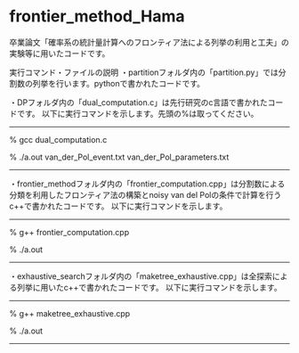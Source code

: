 # frontier_method_Hama

卒業論文「確率系の統計量計算へのフロンティア法による列挙の利用と工夫」の実験等に用いたコードです。


実行コマンド・ファイルの説明
・partitionフォルダ内の「partition.py」では分割数の列挙を行います。pythonで書かれたコードです。

・DPフォルダ内の「dual_computation.c」は先行研究のc言語で書かれたコードです。
以下に実行コマンドを示します。先頭の%は取ってください。
*************************************************************************************
% gcc dual_computation.c

% ./a.out van_der_Pol_event.txt van_der_Pol_parameters.txt

*************************************************************************************

・frontier_methodフォルダ内の「frontier_computation.cpp」は分割数による分類を利用したフロンティア法の構築とnoisy van del Polの条件で計算を行うc++で書かれたコードです。
以下に実行コマンドを示します。
*************************************************************************************
% g++ frontier_computation.cpp

% ./a.out

*************************************************************************************

・exhaustive_searchフォルダ内の「maketree_exhaustive.cpp」は全探索による列挙に用いたc++で書かれたコードです。
以下に実行コマンドを示します。

*************************************************************************************
% g++ maketree_exhaustive.cpp

% ./a.out

*************************************************************************************
